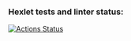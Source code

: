 ### Hexlet tests and linter status:
[![Actions Status](https://github.com/FoggySmile/python-project-50/workflows/hexlet-check/badge.svg)](https://github.com/FoggySmile/python-project-50/actions)